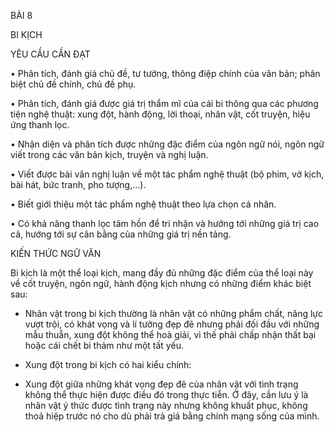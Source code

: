 BÀI 8

BI KỊCH

YÊU CẦU CẦN ĐẠT

• Phân tích, đánh giá chủ đề, tư tưởng, thông điệp chính của văn bản; phân biệt chủ đề chính, chủ đề phụ.

• Phân tích, đánh giá được giá trị thẩm mĩ của cái bi thông qua các phương tiện nghệ thuật: xung đột, hành động, lời thoại, nhân vật, cốt truyện, hiệu ứng thanh lọc.

• Nhận diện và phân tích được những đặc điểm của ngôn ngữ nói, ngôn ngữ viết trong các văn bản kịch, truyện và nghị luận.

• Viết được bài văn nghị luận về một tác phẩm nghệ thuật (bộ phim, vở kịch, bài hát, bức tranh, pho tượng,...).

• Biết giới thiệu một tác phẩm nghệ thuật theo lựa chọn cá nhân.

• Có khả năng thanh lọc tâm hồn để tri nhận và hướng tới những giá trị cao cả, hướng tới sự cân bằng của những giá trị nền tảng.

KIẾN THỨC NGỮ VĂN

Bi kịch là một thể loại kịch, mang đầy đủ những đặc điểm của thể loại này về cốt truyện, ngôn ngữ, hành động kịch nhưng có những điểm khác biệt sau:

- Nhân vật trong bi kịch thường là nhân vật có những phẩm chất, năng lực vượt trội, có khát vọng và lí tưởng đẹp đẽ nhưng phải đối đầu với những mẫu thuẫn, xung đột không thể hoà giải, vì thế phải chấp nhận thất bại hoặc cái chết bi thảm như một tất yếu.

- Xung đột trong bi kịch có hai kiểu chính:
+ Xung đột giữa những khát vọng đẹp đẽ của nhân vật với tình trạng không thể thực hiện được điều đó trong thực tiễn. Ở đây, cần lưu ý là nhân vật ý thức được tình trạng này nhưng không khuất phục, không thoả hiệp trước nó cho dù phải trả giá bằng chính mạng sống của mình.